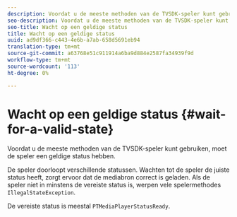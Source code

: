 ```yaml
---
description: Voordat u de meeste methoden van de TVSDK-speler kunt gebruiken, moet de speler een geldige status hebben.
seo-description: Voordat u de meeste methoden van de TVSDK-speler kunt gebruiken, moet de speler een geldige status hebben.
seo-title: Wacht op een geldige status
title: Wacht op een geldige status
uuid: ad9df366-c443-4e6b-a7ab-658d5691eb94
translation-type: tm+mt
source-git-commit: a63768e51c911914a6ba9d884e2587fa34939f9d
workflow-type: tm+mt
source-wordcount: '113'
ht-degree: 0%

---
```



# Wacht op een geldige status {#wait-for-a-valid-state}

Voordat u de meeste methoden van de TVSDK-speler kunt gebruiken, moet de speler een geldige status hebben.

De speler doorloopt verschillende statussen. Wachten tot de speler de juiste status heeft, zorgt ervoor dat de mediabron correct is geladen. Als de speler niet in minstens de vereiste status is, werpen vele spelermethodes `IllegalStateException`.

De vereiste status is meestal `PTMediaPlayerStatusReady`.
